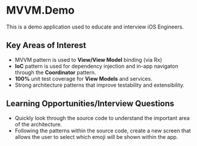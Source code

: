 # MVVM.Demo
This is a demo application used to educate and interview iOS Engineers.

## Key Areas of Interest
- MVVM pattern is used to **View/View Model** binding (via Rx)
- **IoC** pattern is used for dependency injection and in-app navigaton through the **Coordinator** pattern.
- **100%** unit test coverage for **View Models** and services.
- Strong architecture patterns that improve testability and extensibility.

## Learning Opportunities/Interview Questions
- Quickly look through the source code to understand the important area of the architecture.
- Following the patterns within the source code, create a new screen that allows the user to select which emoji will be shown within the app.

